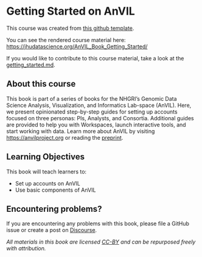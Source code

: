 # Getting Started on AnVIL

This course was created from [this github template](https://github.com/jhudsl/DaSL_Course_Template_Bookdown).

You can see the rendered course material here: https://jhudatascience.org/AnVIL_Book_Getting_Started/

If you would like to contribute to this course material, take a look at the [getting_started.md](./getting_started.md).

## About this course

This book is part of a series of books for the NHGRI’s Genomic Data Science Analysis, Visualization, and Informatics Lab-space (AnVIL).  Here, we present opinionated step-by-step guides for setting up accounts focused on three personas: PIs, Analysts, and Consortia. Additional guides are provided to help you with Workspaces, launch interactive tools, and start working with data.  Learn more about AnVIL by visiting https://anvilproject.org or reading the [preprint](https://www.biorxiv.org/content/10.1101/2021.04.22.436044v1).

## Learning Objectives

This book will teach learners to:  

- Set up accounts on AnVIL
- Use basic components of AnVIL

## Encountering problems?

If you are encountering any problems with this book, please file a GitHub issue or create a post on [Discourse](https://help.anvilproject.org/).

_All materials in this book are licensed [CC-BY](https://tldrlegal.com/license/creative-commons-attribution-(cc)) and can be repurposed freely with attribution._
